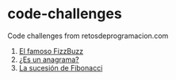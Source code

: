 # code-challenges
Code challenges from retosdeprogramacion.com

1. [El famoso FizzBuzz](fizzbuzz.php)
2. [¿Es un anagrama?](anagram.php)
3. [La sucesión de Fibonacci](fibonacci.php)